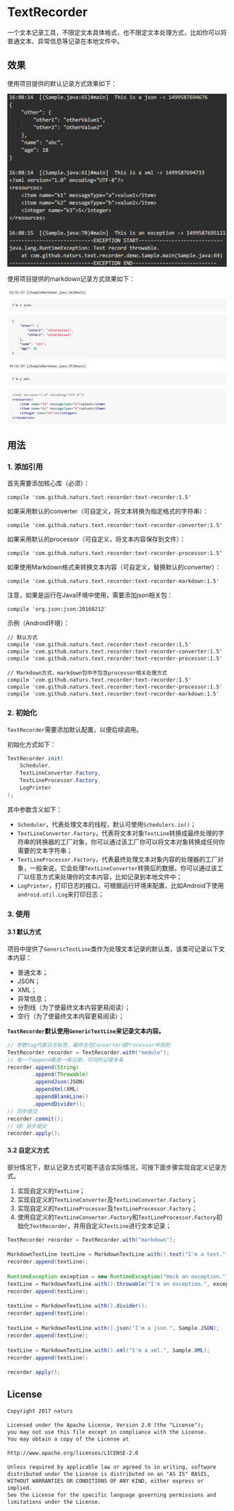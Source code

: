 # TextRecorder #

一个文本记录工具，不限定文本具体格式，也不限定文本处理方式，比如你可以将普通文本、异常信息等记录在本地文件中。

## 效果 ##

使用项目提供的默认记录方式效果如下：

![](screenshot/default.png)

使用项目提供的markdown记录方式效果如下：

![](screenshot/markdown.png)

## 用法 ##

### 1. 添加引用 ###

首先需要添加核心库（必须）：

	compile 'com.github.naturs.text.recorder:text-recorder:1.5'

如果采用默认的converter（可自定义，将文本转换为指定格式的字符串）：

	compile 'com.github.naturs.text.recorder:text-recorder-converter:1.5'

如果采用默认的processor（可自定义，将文本内容保存到文件）：

	compile 'com.github.naturs.text.recorder:text-recorder-processor:1.5'

如果使用Markdown格式来转换文本内容（可自定义，替换默认的converter）：

	compile 'com.github.naturs.text.recorder:text-recorder-markdown:1.5'

注意，如果是运行在Java环境中使用，需要添加json相关包：

    compile 'org.json:json:20160212'

示例（Android环境）：

	// 默认方式
	compile 'com.github.naturs.text.recorder:text-recorder:1.5'
    compile 'com.github.naturs.text.recorder:text-recorder-converter:1.5'
    compile 'com.github.naturs.text.recorder:text-recorder-processor:1.5'

    // Markdown方式，markdown包中不包含processor相关处理方式
    compile 'com.github.naturs.text.recorder:text-recorder:1.5'
    compile 'com.github.naturs.text.recorder:text-recorder-processor:1.5'
    compile 'com.github.naturs.text.recorder:text-recorder-markdown:1.5'

### 2. 初始化 ###

`TextRecorder`需要添加默认配置，以便后续调用。

初始化方式如下：

```java
TextRecorder.init(
	Scheduler,
    TextLineConverter.Factory,
    TextLineProcessor.Factory,
    LogPrinter
);
```

其中参数含义如下：

- `Scheduler`，代表处理文本的线程，默认可使用`Schedulers.io()`；
- `TextLineConverter.Factory`，代表将文本对象`TextLine`转换成最终处理的字符串的转换器的工厂对象，你可以通过该工厂你可以将文本对象转换成任何你需要的文本字符串；
- `TextLineProcessor.Factory`，代表最终处理文本对象内容的处理器的工厂对象，一般来说，它会处理`TextLineConverter`转换后的数据，你可以通过该工厂以任意方式来处理你的文本内容，比如记录到本地文件中；
- `LogPrinter`，打印日志的接口，可根据运行环境来配置，比如Android下使用`android.util.Log`来打印日志；

### 3. 使用 ###

#### 3.1 默认方式 ####

项目中提供了`GenericTextLine`类作为处理文本记录的默认类，该类可记录以下文本内容：

- 普通文本；
- JSON；
- XML；
- 异常信息；
- 分割线（为了使最终文本内容更易阅读）；
- 空行（为了使最终文本内容更易阅读）；

**`TextRecorder`默认使用`GenericTextLine`来记录文本内容。**

```java
// 参数tag代表日志标签，最终会在Converter或Processor中用到
TextRecorder recorder = TextRecorder.with("module");
// 每一个append都是一条记录，可同时记录多条
recorder.append(String)
		.append(Throwable)
		.appendJson(JSON)
		.appendXml(XML)
		.appendBlankLine()
		.appendDivider();
// 同步提交
recorder.commit();
// OR 异步提交
recorder.apply();
```

#### 3.2 自定义方式 ####

部分情况下，默认记录方式可能不适合实际情况，可按下面步骤实现自定义记录方式。

1. 实现自定义的`TextLine`；
2. 实现自定义的`TextLineConverter`及`TextLineConverter.Factory`；
3. 实现自定义的`TextLineProcessor`及`TextLineProcessor.Factory`；
4. 使用自定义的`TextLineConverter.Factory`和`TextLineProcessor.Factory`初始化`TextRecorder`，并用自定义`TextLine`进行文本记录；

```java
TextRecorder recorder = TextRecorder.with("markdown");

MarkdownTextLine textLine = MarkdownTextLine.with().text("I'm a text.");
recorder.append(textLine);

RuntimeException exception = new RuntimeException("mock an exception.");
textLine = MarkdownTextLine.with().throwable("I'm an exception.", exception);
recorder.append(textLine);

textLine = MarkdownTextLine.with().divider();
recorder.append(textLine);

textLine = MarkdownTextLine.with().json("I'm a json.", Sample.JSON);
recorder.append(textLine);

textLine = MarkdownTextLine.with().xml("I'm a xml.", Sample.XML);
recorder.append(textLine);

recorder.apply();
```

## License ##

	Copyright 2017 naturs

	Licensed under the Apache License, Version 2.0 (the "License");
	you may not use this file except in compliance with the License.
	You may obtain a copy of the License at

	http://www.apache.org/licenses/LICENSE-2.0

	Unless required by applicable law or agreed to in writing, software
	distributed under the License is distributed on an "AS IS" BASIS,
	WITHOUT WARRANTIES OR CONDITIONS OF ANY KIND, either express or implied.
	See the License for the specific language governing permissions and
	limitations under the License.